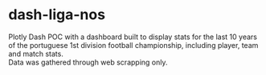 # dash-liga-nos

Plotly Dash POC with a dashboard built to display stats for the last 10 years of the portuguese 1st division football championship, including player, team and match stats.   
Data was gathered through web scrapping only.
